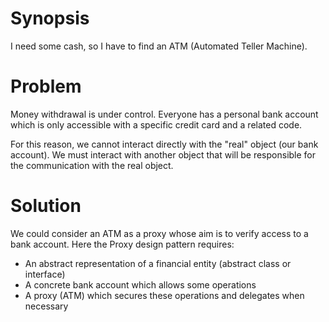 # Synopsis

I need some cash, so I have to find an ATM (Automated Teller Machine).

# Problem

Money withdrawal is under control. Everyone has a personal bank account which is only accessible with a specific credit card and a related code.

For this reason, we cannot interact directly with the "real" object (our bank account). We must interact with another object that will be responsible for the communication with the real object.

# Solution

We could consider an ATM as a proxy whose aim is to verify access to a bank account. Here the Proxy design pattern requires:

  * An abstract representation of a financial entity (abstract class or interface)
  * A concrete bank account which allows some operations
  * A proxy (ATM) which secures these operations and delegates when necessary
